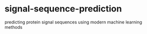 # signal-sequence-prediction
predicting protein signal sequences using modern machine learning methods

